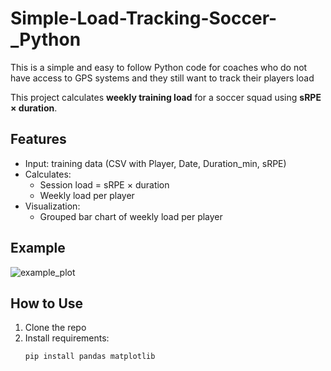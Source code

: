# Simple-Load-Tracking-Soccer-_Python
This is a simple and easy to follow Python code for coaches who do not have access to GPS systems and they still want to track their players load

This project calculates **weekly training load** for a soccer squad using **sRPE × duration**.

## Features
- Input: training data (CSV with Player, Date, Duration_min, sRPE)
- Calculates:
  - Session load = sRPE × duration
  - Weekly load per player
- Visualization:
  - Grouped bar chart of weekly load per player

## Example
![example_plot](example.png)

## How to Use
1. Clone the repo
2. Install requirements:
   ```bash
   pip install pandas matplotlib
